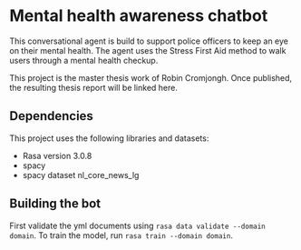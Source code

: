 # Mental health awareness chatbot

This conversational agent is build to support police officers to keep an eye on their mental health.
The agent uses the Stress First Aid method to walk users through a mental health checkup.

This project is the master thesis work of Robin Cromjongh. Once published, the resulting thesis report will be linked here.

## Dependencies

This project uses the following libraries and datasets:

- Rasa version 3.0.8
- spacy
- spacy dataset nl_core_news_lg

## Building the bot

First validate the yml documents using `rasa data validate --domain domain`.
To train the model, run `rasa train --domain domain`.
